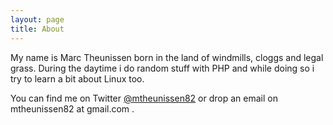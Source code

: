 ```yaml
---
layout: page
title: About
---
```


My name is Marc Theunissen born in the land of windmills, cloggs and legal grass. During the daytime i do random stuff with PHP and while doing so i try to learn a bit about Linux too.


You can find me on Twitter [@mtheunissen82][1] or drop an email on mtheunissen82 at gmail.com .

[1]: https://twitter.com/mtheunissen82
